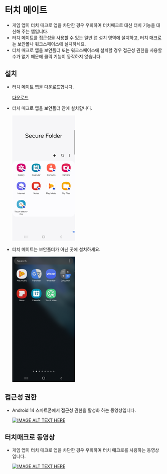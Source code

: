 # 터치 메이트
- 게임 앱이 터치 매크로 앱을 차단한 경우 우회하여 터치매크로 대신 터치 기능을 대신해 주는 앱입니다.
- 터치 메이트를 접근성을 사용할 수 있는 일반 앱 설치 영역에 설치하고, 터치 매크로는 보안폴나 워크스페이스에 설치하세요.
- 터치 매크로 앱을 보안폴더 또는 워크스페이스에 설치할 경우 접근성 권한을 사용할 수가 없기 때문에 클릭 기능이 동작하지 않습니다.

## 설치
- 터치 메이트 앱을 다운로드합니다.

  [다운로드](apk/README.md)

- 터치 매크로 앱을 보안폴더 안에 설치합니다.

  <img src="assets/install_secure_folder.jpg" alt="Install tmc inside the secure folder" style="height: 400px; width:200px;"/>

- 터치 메이트는 보안폴더가 아닌 곳에 설치하세요.

  <img src="assets/touch_mate_install.png" alt="Install tmc inside the secure folder" style="height: 400px; width:200px;"/>

## 접근성 권한 
 - Android 14 스마트폰에서 접근성 권한을 활성화 하는 동영상입니다.
 
   [![IMAGE ALT TEXT HERE](https://img.youtube.com/vi/GCOlUx8d_NU/0.jpg)](https://www.youtube.com/watch?v=GCOlUx8d_NU)

## 터치매크로 동영상
- 게임 앱이 터치 매크로 앱을 차단한 경우 우회하여 터치 매크로를 사용하는 동영상입니다.

   [![IMAGE ALT TEXT HERE](https://img.youtube.com/vi/9BsNadE2Vwc/0.jpg)](https://youtu.be/9BsNadE2Vwc?si=MRdFKoVEs3Qo2QnV)

